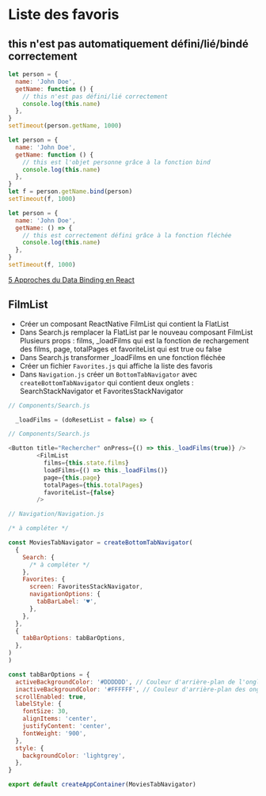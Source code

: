# Liste des favoris

## this n'est pas automatiquement défini/lié/bindé correctement

```javascript
let person = {
  name: 'John Doe',
  getName: function () {
    // this n'est pas défini/lié correctement
    console.log(this.name)
  },
}
setTimeout(person.getName, 1000)
```

```javascript
let person = {
  name: 'John Doe',
  getName: function () {
    // this est l'objet personne grâce à la fonction bind
    console.log(this.name)
  },
}
let f = person.getName.bind(person)
setTimeout(f, 1000)
```

```javascript
let person = {
  name: 'John Doe',
  getName: () => {
    // this est correctement défini grâce à la fonction fléchée
    console.log(this.name)
  },
}
setTimeout(f, 1000)
```

[5 Approches du Data Binding en React](https://www.freecodecamp.org/news/react-binding-patterns-5-approaches-for-handling-this-92c651b5af56/)

## FilmList

- Créer un composant ReactNative FilmList qui contient la FlatList
- Dans Search.js remplacer la FlatList par le nouveau composant FilmList  
  Plusieurs props : films, \_loadFilms qui est la fonction de rechargement des films, page, totalPages et favoriteList qui est true ou false
- Dans Search.js transformer \_loadFilms en une fonction fléchée
- Créer un fichier `Favorites.js` qui affiche la liste des favoris
- Dans `Navigation.js` créer un `BottomTabNavigator` avec `createBottomTabNavigator` qui contient deux onglets : SearchStackNavigator et FavoritesStackNavigator

```javascript
// Components/Search.js

  _loadFilms = (doResetList = false) => {
```

```javascript
// Components/Search.js

<Button title="Rechercher" onPress={() => this._loadFilms(true)} />
        <FilmList
          films={this.state.films}
          loadFilms={() => this._loadFilms()}
          page={this.page}
          totalPages={this.totalPages}
          favoriteList={false}
        />
```

```javascript
// Navigation/Navigation.js

/* à compléter */

const MoviesTabNavigator = createBottomTabNavigator(
  {
    Search: {
      /* à compléter */
    },
    Favorites: {
      screen: FavoritesStackNavigator,
      navigationOptions: {
        tabBarLabel: '♥',
      },
    },
  },
  {
    tabBarOptions: tabBarOptions,
  },
)
)

const tabBarOptions = {
  activeBackgroundColor: '#DDDDDD', // Couleur d'arrière-plan de l'onglet sélectionné
  inactiveBackgroundColor: '#FFFFFF', // Couleur d'arrière-plan des onglets non sélectionnés
  scrollEnabled: true,
  labelStyle: {
    fontSize: 30,
    alignItems: 'center',
    justifyContent: 'center',
    fontWeight: '900',
  },
  style: {
    backgroundColor: 'lightgrey',
  },
}

export default createAppContainer(MoviesTabNavigator)
```
